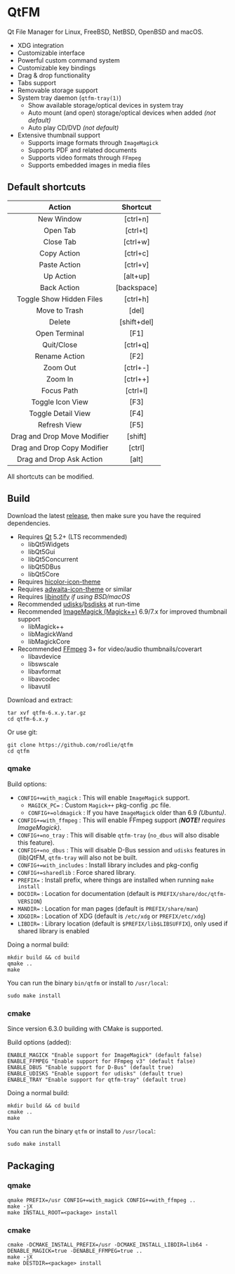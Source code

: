 # QtFM

Qt File Manager for Linux, FreeBSD, NetBSD, OpenBSD and macOS.

  * XDG integration
  * Customizable interface
  * Powerful custom command system
  * Customizable key bindings
  * Drag & drop functionality
  * Tabs support
  * Removable storage support
  * System tray daemon (``qtfm-tray(1)``)
    * Show available storage/optical devices in system tray
    * Auto mount (and open) storage/optical devices when added *(not default)*
    * Auto play CD/DVD *(not default)*
  * Extensive thumbnail support
    * Supports image formats through ``ImageMagick``
    * Supports PDF and related documents
    * Supports video formats through ``FFmpeg``
    * Supports embedded images in media files

## Default shortcuts

| Action                      | Shortcut    |
|:---------------------------:|:-----------:|
| New Window                  | [ctrl+n]    |
| Open Tab                    | [ctrl+t]    |
| Close Tab                   | [ctrl+w]    |
| Copy Action                 | [ctrl+c]    |
| Paste Action                | [ctrl+v]    |
| Up Action                   | [alt+up]    |
| Back Action                 | [backspace] |
| Toggle Show Hidden Files    | [ctrl+h]    |
| Move to Trash               | [del]       |
| Delete                      | [shift+del] |
| Open Terminal               | [F1]        |
| Quit/Close                  | [ctrl+q]    |
| Rename Action               | [F2]        |
| Zoom Out                    | [ctrl+-]    |
| Zoom In                     | [ctrl++]    |
| Focus Path                  | [ctrl+l]    |
| Toggle Icon View            | [F3]        |
| Toggle Detail View          | [F4]        |
| Refresh View                | [F5]        |
| Drag and Drop Move Modifier | [shift]     |
| Drag and Drop Copy Modifier | [ctrl]      |
| Drag and Drop Ask Action    | [alt]       |

All shortcuts can be modified.

## Build

Download the latest [release](https://github.com/rodlie/qtfm/releases), then make sure you have the required dependencies.

* Requires [Qt](http://qt.io) 5.2+ (LTS recommended)
  * libQt5Widgets
  * libQt5Gui
  * libQt5Concurrent
  * libQt5DBus
  * libQt5Core
* Requires [hicolor-icon-theme](https://www.freedesktop.org/wiki/Software/icon-theme/)
* Requires [adwaita-icon-theme](https://github.com/GNOME/adwaita-icon-theme) or similar
* Requires [libinotify](https://github.com/libinotify-kqueue/libinotify-kqueue) *if using BSD/macOS*
* Recommended [udisks](https://www.freedesktop.org/wiki/Software/udisks/)/[bsdisks](https://www.freshports.org/sysutils/bsdisks/) at run-time
* Recommended [ImageMagick (Magick++)](http://imagemagick.org) 6.9/7.x for improved thumbnail support
  * libMagick++
  * libMagickWand
  * libMagickCore
* Recommended [FFmpeg](https://ffmpeg.org) 3+ for video/audio thumbnails/coverart
  * libavdevice
  * libswscale
  * libavformat
  * libavcodec
  * libavutil

Download and extract:
```
tar xvf qtfm-6.x.y.tar.gz
cd qtfm-6.x.y
```

Or use git:
```
git clone https://github.com/rodlie/qtfm
cd qtfm
```

### qmake

Build options:

 * ``CONFIG+=with_magick`` : This will enable ``ImageMagick`` support.
   * ``MAGICK_PC=`` : Custom ``Magick++`` pkg-config .pc file.
   * ``CONFIG+=oldmagick`` : If you have ``ImageMagick`` older than 6.9 *(Ubuntu)*.
 * ``CONFIG+=with_ffmpeg`` : This will enable FFmpeg support *(**NOTE!** requires ImageMagick)*.
 * ``CONFIG+=no_tray`` : This will disable ``qtfm-tray`` (``no_dbus`` will also disable this feature).
 * ``CONFIG+=no_dbus`` : This will disable D-Bus session and ``udisks`` features in (lib)QtFM, ``qtfm-tray`` will also not be built.
 * ``CONFIG+=with_includes`` : Install library includes and pkg-config
 * ``CONFIG+=sharedlib`` : Force shared library.
 * ``PREFIX=`` : Install prefix, where things are installed when running ``make install``
 * ``DOCDIR=`` : Location for documentation (default is ``PREFIX/share/doc/qtfm-VERSION``)
 * ``MANDIR=`` : Location for man pages (default is ``PREFIX/share/man``)
 * ``XDGDIR=`` : Location of XDG (default is ``/etc/xdg`` or ``PREFIX/etc/xdg``)
 * ``LIBDIR=`` : Library location (default is ``$PREFIX/lib$LIBSUFFIX``), only used if shared library is enabled

Doing a normal build:
```
mkdir build && cd build
qmake ..
make
```

You can run the binary ``bin/qtfm`` or install to ``/usr/local``:
```
sudo make install
```

### cmake

Since version 6.3.0 building with CMake is supported.

Build options (added):
```
ENABLE_MAGICK "Enable support for ImageMagick" (default false)
ENABLE_FFMPEG "Enable support for FFmpeg v3" (default false)
ENABLE_DBUS "Enable support for D-Bus" (default true)
ENABLE_UDISKS "Enable support for udisks" (default true)
ENABLE_TRAY "Enable support for qtfm-tray" (default true)
```

Doing a normal build:
```
mkdir build && cd build
cmake ..
make
```

You can run the binary ``qtfm`` or install to ``/usr/local``:
```
sudo make install
```

## Packaging

### qmake

```
qmake PREFIX=/usr CONFIG+=with_magick CONFIG+=with_ffmpeg ..
make -jX
make INSTALL_ROOT=<package> install
```

### cmake

```
cmake -DCMAKE_INSTALL_PREFIX=/usr -DCMAKE_INSTALL_LIBDIR=lib64 -DENABLE_MAGICK=true -DENABLE_FFMPEG=true ..
make -jX
make DESTDIR=<package> install
```

